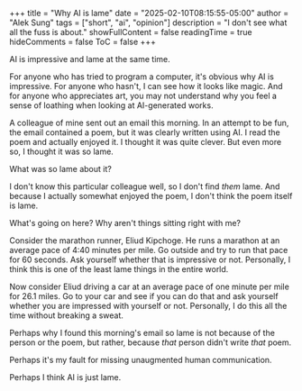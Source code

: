 +++
title = "Why AI is lame"
date = "2025-02-10T08:15:55-05:00"
author = "Alek Sung"
tags = ["short", "ai", "opinion"]
description = "I don't see what all the fuss is about."
showFullContent = false
readingTime = true
hideComments = false
ToC = false
+++

AI is impressive and lame at the same time.

For anyone who has tried to program a computer, it's obvious why AI is impressive. For anyone who hasn't, I can see how it looks like magic. And for anyone who appreciates art, you may not understand why you feel a sense of loathing when looking at AI-generated works.

A colleague of mine sent out an email this morning. In an attempt to be fun, the email contained a poem, but it was clearly written using AI. I read the poem and actually enjoyed it. I thought it was quite clever. But even more so, I thought it was so lame.

What was so lame about it?

I don't know this particular colleague well, so I don't find _them_ lame. And because I actually somewhat enjoyed the poem, I don't think the poem itself is lame.

What's going on here? Why aren't things sitting right with me?

Consider the marathon runner, Eliud Kipchoge. He runs a marathon at an average pace of 4:40 minutes per mile. Go outside and try to run that pace for 60 seconds. Ask yourself whether that is impressive or not. Personally, I think this is one of the least lame things in the entire world.

Now consider Eliud driving a car at an average pace of one minute per mile for 26.1 miles. Go to your car and see if you can do that and ask yourself whether you are impressed with yourself or not. Personally, I do this all the time without breaking a sweat.

Perhaps why I found this morning's email so lame is not because of the person or the poem, but rather, because _that_ person didn't write _that_ poem.

Perhaps it's my fault for missing unaugmented human communication.

Perhaps I think AI is just lame.
